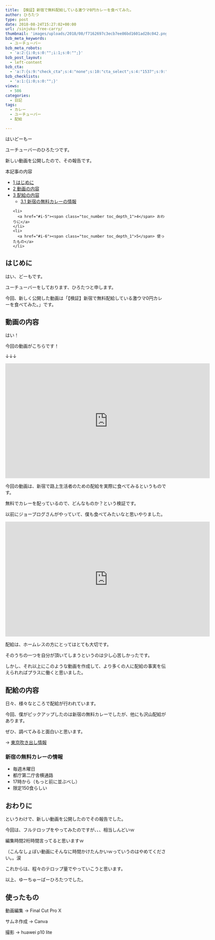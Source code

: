 ```yaml
---
title: 【検証】新宿で無料配給している激ウマ0円カレーを食べてみた。
author: ひろたつ
type: post
date: 2018-08-24T15:27:02+00:00
url: /sinjuku-free-carry/
thumbnail: 'images/uploads/2018/08/f7162697c3ecb7ee86bd1601ad28c042.png?fit=304%2C171&ssl=1'
bzb_meta_keywords:
  - ユーチューバー
bzb_meta_robots:
  - 'a:2:{i:0;s:0:"";i:1;s:0:"";}'
bzb_post_layout:
  - left-content
bzb_cta:
  - 'a:7:{s:9:"check_cta";s:4:"none";s:10:"cta_select";s:4:"1537";s:9:"org_title";s:0:"";s:9:"org_image";s:0:"";s:11:"org_content";s:0:"";s:15:"org_button_text";s:0:"";s:14:"org_button_url";s:0:"";}'
bzb_checklists:
  - 'a:1:{i:0;s:0:"";}'
views:
  - 586
categories:
  - 日記
tags:
  - カレー
  - ユーチューバー
  - 配給

---
```

はいどーもー
  
ユーチューバーのひろたつです。

新しい動画を公開したので、その報告です。

<!--more-->

<div id="toc_container" class="toc_transparent no_bullets">
  <p class="toc_title">
    本記事の内容
  </p>
  
  <ul class="toc_list">
    <li>
      <a href="#i"><span class="toc_number toc_depth_1">1</span> はじめに</a>
    </li>
    <li>
      <a href="#i-2"><span class="toc_number toc_depth_1">2</span> 動画の内容</a>
    </li>
    <li>
      <a href="#i-3"><span class="toc_number toc_depth_1">3</span> 配給の内容</a><ul>
        <li>
          <a href="#i-4"><span class="toc_number toc_depth_2">3.1</span> 新宿の無料カレーの情報</a>
        </li>
      </ul>
    </li>
    
    <li>
      <a href="#i-5"><span class="toc_number toc_depth_1">4</span> おわりに</a>
    </li>
    <li>
      <a href="#i-6"><span class="toc_number toc_depth_1">5</span> 使ったもの</a>
    </li>
  </ul>
</div>

## <span id="i">はじめに</span>

はい、どーもです。
  
ユーチューバーをしております、ひろたつと申します。

今回、新しく公開した動画は「【検証】新宿で無料配給している激ウマ0円カレーを食べてみた。」です。

## <span id="i-2">動画の内容</span>

はい！

今回の動画がこちらです！
  
↓↓↓
  
<span class="embed-youtube" style="text-align:center; display: block;"><iframe class='youtube-player' type='text/html' width='640' height='360' src='https://www.youtube.com/embed/JiexvyILctA?version=3&#038;rel=1&#038;fs=1&#038;autohide=2&#038;showsearch=0&#038;showinfo=1&#038;iv_load_policy=1&#038;wmode=transparent' allowfullscreen='true' style='border:0;'></iframe></span>

今回の動画は、新宿で路上生活者のための配給を実際に食べてみるというものです。
  
無料でカレーを配っているので、どんなものか？という検証です。

以前にジョーブログさんがやっていて、僕も食べてみたいなと思いやりました。
  
<span class="embed-youtube" style="text-align:center; display: block;"><iframe class='youtube-player' type='text/html' width='640' height='360' src='https://www.youtube.com/embed/chLW51kMU8Y?version=3&#038;rel=1&#038;fs=1&#038;autohide=2&#038;showsearch=0&#038;showinfo=1&#038;iv_load_policy=1&#038;wmode=transparent' allowfullscreen='true' style='border:0;'></iframe></span>

配給は、ホームレスの方にとってはとても大切です。
  
そのうちの一つを自分が頂いてしまうというのは少し心苦しかったです。
  
しかし、それ以上にこのような動画を作成して、より多くの人に配給の事実を伝えられればプラスに働くと思いました。

## <span id="i-3">配給の内容</span>

日々、様々なところで配給が行われています。
  
今回、僕がピックアップしたのは新宿の無料カレーでしたが、他にも沢山配給があります。
  
ぜひ、調べてみると面白いと思います。
  
→ <a href="https://ikiruasisuto.wordpress.com/2017/01/01/%E6%9D%B1%E4%BA%AC%E7%82%8A%E3%81%8D%E5%87%BA%E3%81%97%EF%BC%86%E8%BB%BD%E9%A3%9F%E6%8F%90%E4%BE%9B%E6%83%85%E5%A0%B1/" rel="noopener" target="_blank">東京吹き出し情報</a>

### <span id="i-4">新宿の無料カレーの情報</span>

  * 毎週木曜日
  * 都庁第二庁舎横通路
  * 17時から（もっと前に並ぶべし）
  * 限定150食らしい

## <span id="i-5">おわりに</span>

というわけで、新しい動画を公開したのでその報告でした。

今回は、フルテロップをやってみたのですが、、、相当しんどいｗ
  
編集時間2桁時間言ってると思いますｗ
  
（こんなしょぼい動画にそんなに時間かけたんかいｗっていうのはやめてください。。涙

これからは、程々のテロップ量でやっていこうと思います。

以上、ゆーちゅーばーひろたつでした。

## <span id="i-6">使ったもの</span>

動画編集 → Final Cut Pro X
  
サムネ作成 → Canva
  
撮影 → huawei p10 lite

<div style="font-size: 0px; height: 0px; line-height: 0px; margin: 0; padding: 0; clear: both;">
</div>
